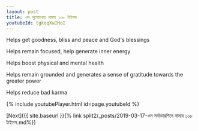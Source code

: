 ```yaml
---
layout: post
title: ওম সুলোচনায় নামায ১০৮ টাইমস
youtubeId: tgkoqXwIHoI
---
```

 
 
Helps get goodness, bliss and peace and God's blessings
 
Helps remain focused, help generate inner energy 
 
Helps boost physical and mental health 
 
Helps remain grounded and generates a sense of gratitude towards the greater power 
 
Helps reduce bad karma
 
 
 
 


{% include youtubePlayer.html id=page.youtubeId %}
 
[Next]({{ site.baseurl }}{% link  split2/_posts/2019-03-17-ওম সর্বাডারশিনে নামায ১০৮ টাইমস.md%})
 
